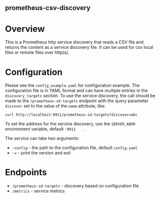 prometheus-csv-discovery
------------------------

# Overview
This is a Prometheus http service discovery that reads a CSV file and returns the content as a service discovery file.
It can be used for csv local files or remote files over http(s).

# Configuration
Please see the `config_example.yaml` for configuration example. The configuration file is in YAML format and 
can have multiple entries in the `discovery_targets` section. 
To use the service discovery, the call should be made to the `/prometheus-sd-targets` endpoint with the 
query parameter `discover` set to the value of the `name` attribute, like:
```shell
curl http://localhost:9911/prometheus-sd-targets?discover=abc
```

To set the address for the service discovery, use the `SERVER_ADDR` environment variable, default `:9911    `.

The service can take two arguments:
- `-config` - the path to the configuration file, default `config.yaml`
- `-v` - print the version and exit

# Endpoints
- `/prometheus-sd-targets` - discovery based on configuration file
- `/metrics` - service metrics
	